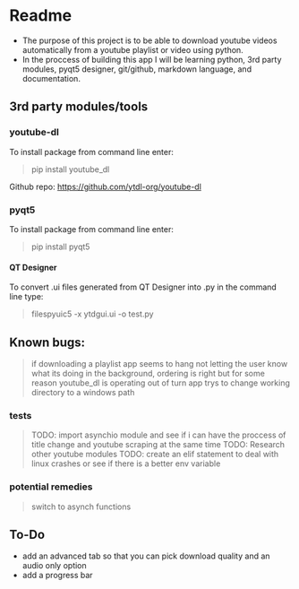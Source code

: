 # Readme

- The purpose of this project is to be able to download youtube videos automatically from a youtube playlist or video using python.
- In the proccess of building this app I will be learning python, 3rd party modules, pyqt5 designer, git/github, markdown language, and documentation.



## 3rd party modules/tools

### youtube-dl 

To install package from command line enter:

> pip install youtube_dl

Github repo: https://github.com/ytdl-org/youtube-dl

### pyqt5 

To install package from command line enter:
> pip install pyqt5

#### QT Designer

To convert .ui files generated from QT Designer into .py in the command line type:
> filespyuic5 -x ytdgui.ui -o test.py

##  Known bugs:

> if downloading a playlist app seems to hang not letting the user know what its doing in the background, ordering is right but for some reason youtube_dl is operating out of turn
> app trys to change working directory to a windows path

### tests  
> TODO: import asynchio module and see if i can have the proccess of title change and youtube scraping at the same time
> TODO: Research other youtube modules
> TODO: create an elif statement to deal with linux crashes or see if there is a better env variable

### potential remedies
> switch to asynch functions 


## To-Do

- add an advanced tab so that you can pick download quality and an audio only option
- add a progress bar
